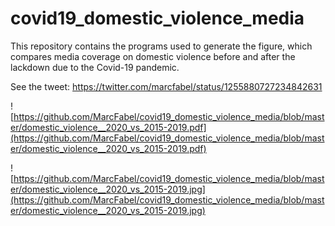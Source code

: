 # covid19_domestic_violence_media

This repository contains the programs used to generate the figure, which compares media coverage on domestic violence before and after the lackdown due to the Covid-19 pandemic. 

See the tweet: https://twitter.com/marcfabel/status/1255880727234842631

![https://github.com/MarcFabel/covid19_domestic_violence_media/blob/master/domestic_violence__2020_vs_2015-2019.pdf](https://github.com/MarcFabel/covid19_domestic_violence_media/blob/master/domestic_violence__2020_vs_2015-2019.pdf)

![https://github.com/MarcFabel/covid19_domestic_violence_media/blob/master/domestic_violence__2020_vs_2015-2019.jpg](https://github.com/MarcFabel/covid19_domestic_violence_media/blob/master/domestic_violence__2020_vs_2015-2019.jpg)

